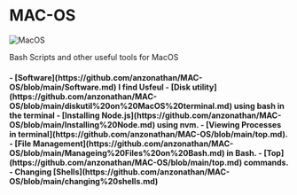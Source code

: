 # MAC-OS

![MacOS](https://img.shields.io/badge/mac%20os-000000?style=for-the-badge&logo=apple&logoColor=white)

Bash Scripts and other useful tools for MacOS

<h4>
- [Software](https://github.com/anzonathan/MAC-OS/blob/main/Software.md) I find Usfeul 
- [Disk utility](https://github.com/anzonathan/MAC-OS/blob/main/diskutil%20on%20MacOS%20terminal.md) using bash in the terminal
- [Installing Node.js](https://github.com/anzonathan/MAC-OS/blob/main/Installing%20Node.md) using nvm.
- [Viewing Processes in terminal](https://github.com/anzonathan/MAC-OS/blob/main/top.md).
- [File Management](https://github.com/anzonathan/MAC-OS/blob/main/Manageing%20Files%20on%20Bash.md) in Bash.
- [Top](https://github.com/anzonathan/MAC-OS/blob/main/top.md) commands. 
- Changing [Shells](https://github.com/anzonathan/MAC-OS/blob/main/changing%20shells.md) 
</h4>



